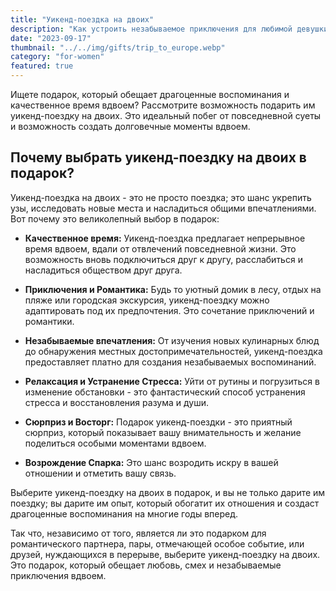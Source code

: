 ```yaml
---
title: "Уикенд-поездка на двоих"
description: "Как устроить незабываемое приключения для любимой девушки"
date: "2023-09-17"
thumbnail: "../../img/gifts/trip_to_europe.webp"
category: "for-women"
featured: true
---
```

Ищете подарок, который обещает драгоценные воспоминания и качественное время вдвоем? Рассмотрите возможность подарить им уикенд-поездку на двоих. Это идеальный побег от повседневной суеты и возможность создать долговечные моменты вдвоем.

## Почему выбрать уикенд-поездку на двоих в подарок?

Уикенд-поездка на двоих - это не просто поездка; это шанс укрепить узы, исследовать новые места и насладиться общими впечатлениями. Вот почему это великолепный выбор в подарок:

- **Качественное время:** Уикенд-поездка предлагает непрерывное время вдвоем, вдали от отвлечений повседневной жизни. Это возможность вновь подключиться друг к другу, расслабиться и насладиться обществом друг друга.

- **Приключения и Романтика:** Будь то уютный домик в лесу, отдых на пляже или городская экскурсия, уикенд-поездку можно адаптировать под их предпочтения. Это сочетание приключений и романтики.

- **Незабываемые впечатления:** От изучения новых кулинарных блюд до обнаружения местных достопримечательностей, уикенд-поездка предоставляет платно для создания незабываемых воспоминаний.

- **Релаксация и Устранение Стресса:** Уйти от рутины и погрузиться в изменение обстановки - это фантастический способ устранения стресса и восстановления разума и души.

- **Сюрприз и Восторг:** Подарок уикенд-поездки - это приятный сюрприз, который показывает вашу внимательность и желание поделиться особыми моментами вдвоем.

- **Возрождение Спарка:** Это шанс возродить искру в вашей отношении и отметить вашу связь.

Выберите уикенд-поездку на двоих в подарок, и вы не только дарите им поездку; вы дарите им опыт, который обогатит их отношения и создаст драгоценные воспоминания на многие годы вперед.

Так что, независимо от того, является ли это подарком для романтического партнера, пары, отмечающей особое событие, или друзей, нуждающихся в перерыве, выберите уикенд-поездку на двоих. Это подарок, который обещает любовь, смех и незабываемые приключения вдвоем.

